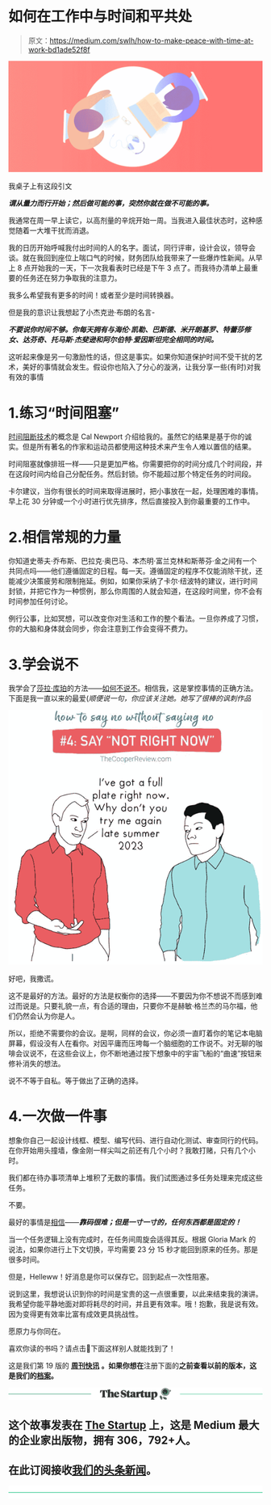 # 如何在工作中与时间和平共处

> 原文：<https://medium.com/swlh/how-to-make-peace-with-time-at-work-bd1ade52f8f>

![](img/42ca36011bd1396f9c3f2b318a14ea8f.png)

我桌子上有这段引文

***谓从量力而行开始；然后做可能的事，突然你就在做不可能的事。***

我通常在周一早上读它，以高剂量的辛烷开始一周。当我进入最佳状态时，这种感觉随着一大堆干扰而消退。

我的日历开始呼喊我付出时间的人的名字。面试，同行评审，设计会议，领导会谈。就在我回到座位上喘口气的时候，财务团队给我带来了一些爆炸性新闻。从早上 8 点开始我的一天，下一次我看表时已经是下午 3 点了。而我待办清单上最重要的任务还在努力争取我的注意力。

我多么希望我有更多的时间！或者至少是时间转换器。

但是我的意识让我想起了小杰克逊·布朗的名言-

***不要说你时间不够。你每天拥有与海伦·凯勒、巴斯德、米开朗基罗、特蕾莎修女、达芬奇、托马斯·杰斐逊和阿尔伯特·爱因斯坦完全相同的时间。***

这听起来像是另一句激励性的话，但这是事实。如果你知道保护时间不受干扰的艺术，美好的事情就会发生。假设你也陷入了分心的漩涡，让我分享一些(有时)对我有效的事情

# 1.练习“时间阻塞”

[时间阻断技术](http://calnewport.com/blog/2013/12/21/deep-habits-the-importance-of-planning-every-minute-of-your-work-day/)的概念是 Cal Newport 介绍给我的。虽然它的结果是基于你的诚实。但是所有著名的作家和运动员都使用这种技术来产生令人难以置信的结果。

时间阻塞就像排班一样——只是更加严格。你需要把你的时间分成几个时间段，并在这段时间内给自己分配任务。然后封锁。你不能超过那个特定任务的时间段。

卡尔建议，当你有很长的时间来取得进展时，把小事放在一起，处理困难的事情。早上花 30 分钟或一个小时进行优先排序，然后直接投入到你最重要的工作中。

# 2.相信常规的力量

你知道史蒂夫·乔布斯、巴拉克·奥巴马、本杰明·富兰克林和斯蒂芬·金之间有一个共同点吗——他们遵循固定的日程。每一天。遵循固定的程序不仅能消除干扰，还能减少决策疲劳和限制拖延。例如，如果你采纳了卡尔·纽波特的建议，进行时间封锁，并把它作为一种惯例，那么你周围的人就会知道，在这段时间里，你不会有时间参加任何讨论。

例行公事，比如冥想，可以改变你对生活和工作的整个看法。一旦你养成了习惯，你的大脑和身体就会同步，你会注意到工作会变得不费力。

# 3.学会说不

我学会了[莎拉·库珀](/@sarahcpr)的方法——[如何不说不](https://thecooperreview.com/how-to-say-no-without-saying-no/)。相信我，这是掌控事情的正确方法。下面是我一直以来的最爱(*顺便说一句，你应该关注她。她写了很棒的讽刺作品*

![](img/58d65dfed9f1b38865578185d2e2378a.png)

好吧，我撒谎。

这不是最好的方法。最好的方法是权衡你的选择——不要因为你不想说不而感到难过而说是。只要礼貌一点，有合适的理由，只要你不是赫敏·格兰杰的马尔福，他们仍然会认为你是人。

所以，拒绝不需要你的会议。是啊，同样的会议，你必须一直盯着你的笔记本电脑屏幕，假设没有人在看你。对因平庸而压垮每一个脑细胞的工作说不。对无聊的咖啡会议说不，在这些会议上，你不断地通过按下想象中的宇宙飞船的“曲速”按钮来修补消失的想法。

说不不等于自私。等于做出了正确的选择。

# 4.一次做一件事

想象你自己一起设计线框、模型、编写代码、进行自动化测试、审查同行的代码。在你开始用头撞墙，像金刚一样尖叫之前还有几个小时？我敢打赌，只有几个小时。

我们都在待办事项清单上堆积了无数的事情。我们试图通过多任务处理来完成这些任务。

不要。

最好的事情是[相信](https://www.goodreads.com/quotes/5936116-by-the-yard-it-s-hard-but-inch-by-inch-anything-s)——***靠码很难；但是一寸一寸的，任何东西都是固定的！***

当一个任务逻辑上没有完成时，在任务间周旋会适得其反。根据 Gloria Mark 的说法，如果你进行上下文切换，平均需要 23 分 15 秒才能回到原来的任务。那是很多时间。

但是，Helleww！好消息是你可以保存它。回到起点一次性阻塞。

说到这里，我想说认识到你的时间是宝贵的这一点很重要，以此来结束我的演讲。我希望你能平静地面对即将耗尽的时间，并且更有效率。哦！抱歉，我是说有效。因为变得更有效率比富有成效更具挑战性。

愿原力与你同在。

喜欢你读的书吗？请点击👏下面这样别人就能找到了！

这是我们第 19 版的 [**周刊快讯**](http://blogs.quovantis.com/newsletter/) **。如果你想在**注册下面的**之前查看以前的版本，这是我们的[档案](http://blogs.quovantis.com/newsletter/)。**

[![](img/308a8d84fb9b2fab43d66c117fcc4bb4.png)](https://medium.com/swlh)

## 这个故事发表在 [The Startup](https://medium.com/swlh) 上，这是 Medium 最大的企业家出版物，拥有 306，792+人。

## 在此订阅接收[我们的头条新闻](http://growthsupply.com/the-startup-newsletter/)。

[![](img/b0164736ea17a63403e660de5dedf91a.png)](https://medium.com/swlh)